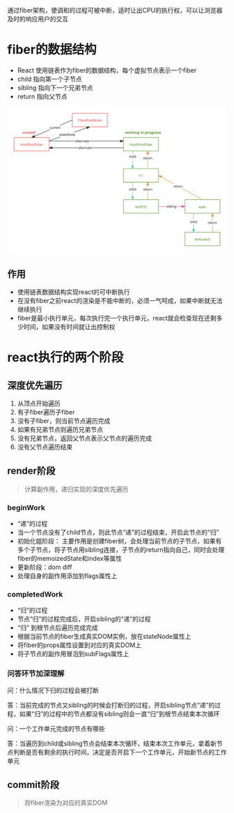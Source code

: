 通过fiber架构，使调和的过程可被中断，适时让出CPU的执行权，可以让浏览器及时的响应用户的交互

# fiber的数据结构

- React 使用链表作为fiber的数据结构，每个虚拟节点表示一个fiber
- child 指向第一个子节点
- sibling 指向下一个兄弟节点
- return 指向父节点

![alt text](fiber-tree.png)

## **作用**

- 使用链表数据结构实现react的可中断执行
- 在没有fiber之前react的渲染是不能中断的，必须一气呵成，如果中断就无法继续执行
- fiber是最小执行单元，每次执行完一个执行单元，react就会检查现在还剩多少时间，如果没有时间就让出控制权

# react执行的两个阶段

## 深度优先遍历

1. 从顶点开始遍历
2. 有子fiber遍历子fiber
3. 没有子fiber，则当前节点遍历完成
4. 如果有兄弟节点则遍历兄弟节点
5. 没有兄弟节点，返回父节点表示父节点的遍历完成
6. 没有父节点遍历结束

## render阶段

> 计算副作用，递归实现的深度优先遍历

### beginWork

- “递”的过程
- 当一个节点没有了child节点，则此节点“递”的过程结束，开启此节点的“归”
- 初始化姐阶段： 主要作用是创建fiber树，会处理当前节点的子节点，如果有多个子节点，将子节点用sibling连接，子节点的return指向自己，同时会处理fiber的memoizedState和index等属性
- 更新阶段：dom diff
- 处理自身的副作用添加到flags属性上
  
### completedWork

- “归”的过程
- 节点“归”的过程完成后，开启sibling的“递”的过程
- “归” 到根节点后遍历完成完成
- 根据当前节点的fiber生成真实DOM实例，放在stateNode属性上
- 将fiber的props属性设置到对应的真实DOM上
- 将子节点的副作用冒泡到subFlags属性上

### 问答环节加深理解

问：什么情况下归的过程会被打断

答：当前完成的节点又sibling的时候会打断归的过程，开启sibling节点“递”的过程，如果“归”的过程中的节点都没有sibling则会一直“归”到根节点结束本次循环

问：一个工作单元完成的节点有哪些

答：当遍历到child或sibling节点会结束本次循环，结束本次工作单元，拿着新节点判断是否有剩余的执行时间，决定是否开启下一个工作单元，开始新节点的工作单元

## commit阶段


> 将fiber渲染为对应的真实DOM
